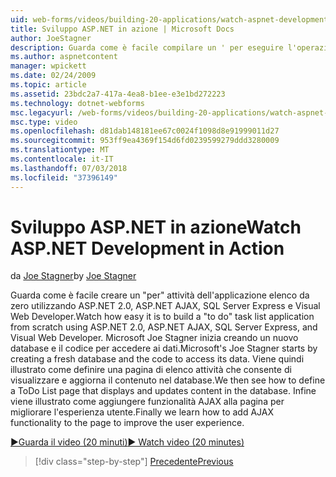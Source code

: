 ```yaml
---
uid: web-forms/videos/building-20-applications/watch-aspnet-development-in-action
title: Sviluppo ASP.NET in azione | Microsoft Docs
author: JoeStagner
description: Guarda come è facile compilare un ' per eseguire l'operazione' applicazione elenco da zero utilizzando ASP.NET 2.0, ASP.NET AJAX, SQL Server Express e Visual Web Developer di attività. MIC...
ms.author: aspnetcontent
manager: wpickett
ms.date: 02/24/2009
ms.topic: article
ms.assetid: 23bdc2a7-417a-4ea8-b1ee-e3e1bd272223
ms.technology: dotnet-webforms
msc.legacyurl: /web-forms/videos/building-20-applications/watch-aspnet-development-in-action
msc.type: video
ms.openlocfilehash: d81dab148181ee67c0024f1098d8e91999011d27
ms.sourcegitcommit: 953ff9ea4369f154d6fd0239599279ddd3280009
ms.translationtype: MT
ms.contentlocale: it-IT
ms.lasthandoff: 07/03/2018
ms.locfileid: "37396149"
---
```

<a name="watch-aspnet-development-in-action"></a><span data-ttu-id="78dc3-104">Sviluppo ASP.NET in azione</span><span class="sxs-lookup"><span data-stu-id="78dc3-104">Watch ASP.NET Development in Action</span></span>
====================
<span data-ttu-id="78dc3-105">da [Joe Stagner](https://github.com/JoeStagner)</span><span class="sxs-lookup"><span data-stu-id="78dc3-105">by [Joe Stagner](https://github.com/JoeStagner)</span></span>

<span data-ttu-id="78dc3-106">Guarda come è facile creare un "per" attività dell'applicazione elenco da zero utilizzando ASP.NET 2.0, ASP.NET AJAX, SQL Server Express e Visual Web Developer.</span><span class="sxs-lookup"><span data-stu-id="78dc3-106">Watch how easy it is to build a "to do" task list application from scratch using ASP.NET 2.0, ASP.NET AJAX, SQL Server Express, and Visual Web Developer.</span></span> <span data-ttu-id="78dc3-107">Microsoft Joe Stagner inizia creando un nuovo database e il codice per accedere ai dati.</span><span class="sxs-lookup"><span data-stu-id="78dc3-107">Microsoft's Joe Stagner starts by creating a fresh database and the code to access its data.</span></span> <span data-ttu-id="78dc3-108">Viene quindi illustrato come definire una pagina di elenco attività che consente di visualizzare e aggiorna il contenuto nel database.</span><span class="sxs-lookup"><span data-stu-id="78dc3-108">We then see how to define a ToDo List page that displays and updates content in the database.</span></span> <span data-ttu-id="78dc3-109">Infine viene illustrato come aggiungere funzionalità AJAX alla pagina per migliorare l'esperienza utente.</span><span class="sxs-lookup"><span data-stu-id="78dc3-109">Finally we learn how to add AJAX functionality to the page to improve the user experience.</span></span>

[<span data-ttu-id="78dc3-110">&#9654;Guarda il video (20 minuti)</span><span class="sxs-lookup"><span data-stu-id="78dc3-110">&#9654; Watch video (20 minutes)</span></span>](https://channel9.msdn.com/Blogs/ASP-NET-Site-Videos/watch-aspnet-development-in-action)

> [!div class="step-by-step"]
> [<span data-ttu-id="78dc3-111">Precedente</span><span class="sxs-lookup"><span data-stu-id="78dc3-111">Previous</span></span>](lesson-8-working-with-the-gridview-and-formview.md)
